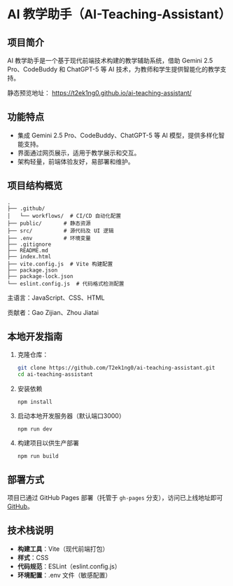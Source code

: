 # AI 教学助手（AI-Teaching-Assistant）

## 项目简介

AI 教学助手是一个基于现代前端技术构建的教学辅助系统，借助 Gemini 2.5 Pro、CodeBuddy 和 ChatGPT-5 等 AI 技术，为教师和学生提供智能化的教学支持。

静态预览地址： https://t2ek1ng0.github.io/ai-teaching-assistant/

## 功能特点

- 集成 Gemini 2.5 Pro、CodeBuddy、ChatGPT-5 等 AI 模型，提供多样化智能支持。
- 界面通过网页展示，适用于教学展示和交互。
- 架构轻量，前端体验友好，易部署和维护。

## 项目结构概览

```
.
├── .github/
│   └── workflows/  # CI/CD 自动化配置
├── public/       # 静态资源
├── src/          # 源代码及 UI 逻辑
├── .env          # 环境变量
├── .gitignore
├── README.md
├── index.html
├── vite.config.js  # Vite 构建配置
├── package.json
├── package-lock.json
└── eslint.config.js  # 代码格式检测配置
```

主语言：JavaScript、CSS、HTML 

贡献者：Gao Zijian、Zhou Jiatai

## 本地开发指南

1. 克隆仓库：
   ```bash
   git clone https://github.com/T2ek1ng0/ai-teaching-assistant.git
   cd ai-teaching-assistant
   ```

2. 安装依赖

   `npm install`

3. 启动本地开发服务器（默认端口3000）

   `npm run dev`

4. 构建项目以供生产部署

   `npm run build`

## 部署方式

项目已通过 GitHub Pages 部署（托管于 `gh-pages` 分支），访问已上线地址即可[GitHub](https://github.com/T2ek1ng0/ai-teaching-assistant)。

## 技术栈说明

- **构建工具**：Vite（现代前端打包）
- **样式**：CSS
- **代码规范**：ESLint（eslint.config.js）
- **环境配置**：.env 文件（敏感配置）
